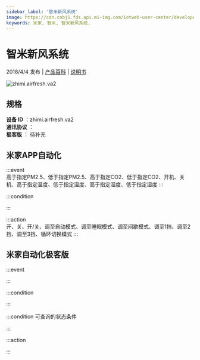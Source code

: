 ```yaml
---
sidebar_label: '智米新风系统'
image: https://cdn.cnbj1.fds.api.mi-img.com/iotweb-user-center/developer_1679069107100YagkxvNn.png?GalaxyAccessKeyId=AKVGLQWBOVIRQ3XLEW&Expires=9223372036854775807&Signature=8t8bH5MNWktxj4x2zNbom6EkQsA=
keywords: 米家, 智米, 智米新风系统, 
---
```

# 智米新风系统

2018/4/4 发布 | [产品百科](https://home.mi.com/webapp/content/baike/product/index.html?model=zhimi.airfresh.va2/) | [说明书](https://home.mi.com/views/introduction.html?model=zhimi.airfresh.va2&region=cn)

![zhimi.airfresh.va2](https://cdn.cnbj1.fds.api.mi-img.com/iotweb-user-center/developer_1679069107100YagkxvNn.png?GalaxyAccessKeyId=AKVGLQWBOVIRQ3XLEW&Expires=9223372036854775807&Signature=8t8bH5MNWktxj4x2zNbom6EkQsA=)

## 规格  
> 
**设备 ID** ：zhimi.airfresh.va2  
**通讯协议** ：  
**极客版**  ： 待补充 


## 米家APP自动化  

:::event  
高于指定PM2.5、低于指定PM2.5、高于指定CO2、低于指定CO2、开机、关机、高于指定温度、低于指定温度、高于指定湿度、低于指定湿度
:::

:::condition  

:::

:::action   
开、关、开/关、调至自动模式、调至睡眠模式、调至间歇模式、调至1挡、调至2挡、调至3挡、循环切换模式
:::

## 米家自动化极客版  

:::event  

:::

:::condition  

:::

:::condition 可查询的状态条件  

:::

:::action  

:::

        
